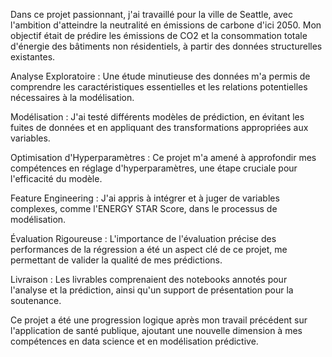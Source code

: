 Dans ce projet passionnant, j'ai travaillé pour la ville de Seattle, avec l'ambition d'atteindre la neutralité en émissions de carbone d'ici 2050. Mon objectif était de prédire les émissions de CO2 et la consommation totale d'énergie des bâtiments non résidentiels, à partir des données structurelles existantes.

Analyse Exploratoire : Une étude minutieuse des données m'a permis de comprendre les caractéristiques essentielles et les relations potentielles nécessaires à la modélisation.

Modélisation : J'ai testé différents modèles de prédiction, en évitant les fuites de données et en appliquant des transformations appropriées aux variables.

Optimisation d'Hyperparamètres : Ce projet m'a amené à approfondir mes compétences en réglage d'hyperparamètres, une étape cruciale pour l'efficacité du modèle.

Feature Engineering : J'ai appris à intégrer et à juger de variables complexes, comme l'ENERGY STAR Score, dans le processus de modélisation.

Évaluation Rigoureuse : L'importance de l'évaluation précise des performances de la régression a été un aspect clé de ce projet, me permettant de valider la qualité de mes prédictions.

Livraison : Les livrables comprenaient des notebooks annotés pour l'analyse et la prédiction, ainsi qu'un support de présentation pour la soutenance.

Ce projet a été une progression logique après mon travail précédent sur l'application de santé publique, ajoutant une nouvelle dimension à mes compétences en data science et en modélisation prédictive.
